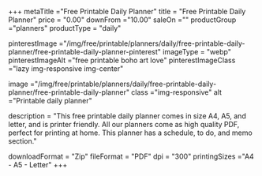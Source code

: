 +++
metaTitle ="Free Printable Daily Planner"
title = "Free Printable Daily Planner"
price = "0.00"
downFrom ="10.00"
saleOn =""
productGroup ="planners"
productType = "daily"

pinterestImage ="/img/free/printable/planners/daily/free-printable-daily-planner/free-printable-daily-planner-pinterest"
imageType = "webp"
pinterestImageAlt ="free printable boho art love"
pinterestImageClass ="lazy img-responsive img-center"


image ="/img/free/printable/planners/daily/free-printable-daily-planner/free-printable-daily-planner"
class ="img-responsive"
alt ="Printable daily planner"

description = "This free printable daily planner comes in size A4, A5, and letter, and is printer friendly. All our planners come as high quality PDF, perfect for printing at home. This planner has a schedule, to do, and memo section."

downloadFormat = "Zip"
fileFormat = "PDF"
dpi = "300"
printingSizes ="A4 - A5 - Letter"
+++